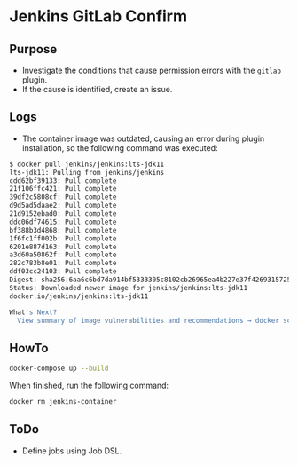 # Jenkins GitLab Confirm

## Purpose

- Investigate the conditions that cause permission errors with the `gitlab` plugin.
- If the cause is identified, create an issue.

## Logs

- The container image was outdated, causing an error during plugin installation, so the following command was executed:

```bash
$ docker pull jenkins/jenkins:lts-jdk11
lts-jdk11: Pulling from jenkins/jenkins
cdd62bf39133: Pull complete
21f106ffc421: Pull complete
39df2c5808cf: Pull complete
d9d5ad5daae2: Pull complete
21d9152ebad0: Pull complete
ddc06df74615: Pull complete
bf388b3d4868: Pull complete
1f6fc1ff002b: Pull complete
6201e887d163: Pull complete
a3d60a50862f: Pull complete
282c783b8e01: Pull complete
ddf03cc24103: Pull complete
Digest: sha256:6aa6c6bd7da914bf5333305c8102cb26965ea4b227e37f4269315725a2b0cd81
Status: Downloaded newer image for jenkins/jenkins:lts-jdk11
docker.io/jenkins/jenkins:lts-jdk11

What's Next?
  View summary of image vulnerabilities and recommendations → docker scout quickview jenkins/jenkins:lts-jdk11
```

## HowTo

```bash
docker-compose up --build
```

When finished, run the following command:

```bash
docker rm jenkins-container
```

## ToDo

- Define jobs using Job DSL.
